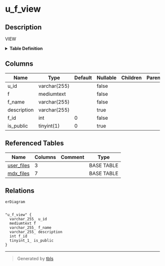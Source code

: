 # u_f_view

## Description

VIEW

<details>
<summary><strong>Table Definition</strong></summary>

```sql
CREATE VIEW u_f_view AS (select `u`.`user_sub` AS `u_id`,`m`.`file` AS `f`,`m`.`file_name` AS `f_name`,`m`.`description` AS `description`,`m`.`id` AS `f_id`,`u`.`is_public` AS `is_public` from (`checkdown_db`.`user_files` `u` join `checkdown_db`.`mdx_files` `m` on((`u`.`file_id` = `m`.`id`))))
```

</details>

## Columns

| Name | Type | Default | Nullable | Children | Parents | Comment |
| ---- | ---- | ------- | -------- | -------- | ------- | ------- |
| u_id | varchar(255) |  | false |  |  |  |
| f | mediumtext |  | false |  |  |  |
| f_name | varchar(255) |  | false |  |  |  |
| description | varchar(255) |  | true |  |  |  |
| f_id | int | 0 | false |  |  |  |
| is_public | tinyint(1) | 0 | true |  |  |  |

## Referenced Tables

| Name | Columns | Comment | Type |
| ---- | ------- | ------- | ---- |
| [user_files](user_files.md) | 3 |  | BASE TABLE |
| [mdx_files](mdx_files.md) | 7 |  | BASE TABLE |

## Relations

```mermaid
erDiagram


"u_f_view" {
  varchar_255_ u_id
  mediumtext f
  varchar_255_ f_name
  varchar_255_ description
  int f_id
  tinyint_1_ is_public
}
```

---

> Generated by [tbls](https://github.com/k1LoW/tbls)
